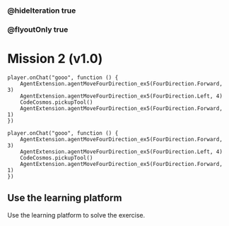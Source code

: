 ### @hideIteration true
### @flyoutOnly true
# Mission 2 (v1.0)

```blocks
player.onChat("gooo", function () {
    AgentExtension.agentMoveFourDirection_ex5(FourDirection.Forward, 3)
    AgentExtension.agentMoveFourDirection_ex5(FourDirection.Left, 4)
    CodeCosmos.pickupTool()
    AgentExtension.agentMoveFourDirection_ex5(FourDirection.Forward, 1)
})

```

```template
player.onChat("gooo", function () {
    AgentExtension.agentMoveFourDirection_ex5(FourDirection.Forward, 3)
    AgentExtension.agentMoveFourDirection_ex5(FourDirection.Left, 4)
    CodeCosmos.pickupTool()
    AgentExtension.agentMoveFourDirection_ex5(FourDirection.Forward, 1)
})
```

## Use the learning platform
Use the learning platform to solve the exercise.